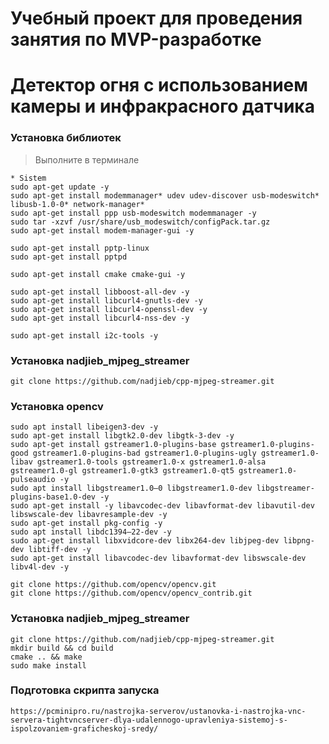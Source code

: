 # Учебный проект для проведения занятия по MVP-разработке
# Детектор огня с использованием камеры и инфракрасного датчика

### Установка библиотек
>Выполните в терминале
```
* Sistem
sudo apt-get update -y
sudo apt-get install modemmanager* udev udev-discover usb-modeswitch* libusb-1.0-0* network-manager*
sudo apt-get install ppp usb-modeswitch modemmanager -y
sudo tar -xzvf /usr/share/usb_modeswitch/configPack.tar.gz 
sudo apt-get install modem-manager-gui -y

sudo apt-get install pptp-linux
sudo apt-get install pptpd

sudo apt-get install cmake cmake-gui -y

sudo apt-get install libboost-all-dev -y
sudo apt-get install libcurl4-gnutls-dev -y
sudo apt-get install libcurl4-openssl-dev -y
sudo apt-get install libcurl4-nss-dev -y

sudo apt-get install i2c-tools -y
```
### Установка nadjieb_mjpeg_streamer
```
git clone https://github.com/nadjieb/cpp-mjpeg-streamer.git
```


### Установка opencv
```
sudo apt install libeigen3-dev -y
sudo apt-get install libgtk2.0-dev libgtk-3-dev -y
sudo apt-get install gstreamer1.0-plugins-base gstreamer1.0-plugins-good gstreamer1.0-plugins-bad gstreamer1.0-plugins-ugly gstreamer1.0-libav gstreamer1.0-tools gstreamer1.0-x gstreamer1.0-alsa gstreamer1.0-gl gstreamer1.0-gtk3 gstreamer1.0-qt5 gstreamer1.0-pulseaudio -y
sudo apt install libgstreamer1.0–0 libgstreamer1.0-dev libgstreamer-plugins-base1.0-dev -y
sudo apt-get install -y libavcodec-dev libavformat-dev libavutil-dev libswscale-dev libavresample-dev -y
sudo apt-get install pkg-config -y
sudo apt install libdc1394–22-dev -y
sudo apt-get install libxvidcore-dev libx264-dev libjpeg-dev libpng-dev libtiff-dev -y
sudo apt-get install libavcodec-dev libavformat-dev libswscale-dev libv4l-dev -y

git clone https://github.com/opencv/opencv.git
git clone https://github.com/opencv/opencv_contrib.git
```

### Установка nadjieb_mjpeg_streamer
```
git clone https://github.com/nadjieb/cpp-mjpeg-streamer.git
mkdir build && cd build
cmake .. && make
sudo make install
```

### Подготовка скрипта запуска
```
https://pcminipro.ru/nastrojka-serverov/ustanovka-i-nastrojka-vnc-servera-tightvncserver-dlya-udalennogo-upravleniya-sistemoj-s-ispolzovaniem-graficheskoj-sredy/
```
